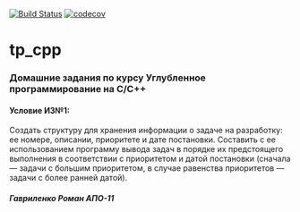 [![Build Status](https://travis-ci.com/gavroman/tp_cpp.svg?token=2nPZHFp86YRcqzSeH2e8&branch=making-hw-1)](https://travis-ci.com/gavroman/tp_cpp)
[![codecov](https://codecov.io/gh/gavroman/tp_cpp/branch/making-hw-1/graph/badge.svg?token=2hUTsMrkk9)](https://codecov.io/gh/gavroman/tp_cpp)
# tp_cpp
### Домашние задания по курсу Углубленное программирование на C/C++
#### Условие ИЗ№1:
Создать структуру для хранения информации о задаче на разработку: ее номере, описании, приоритете и дате постановки. Составить с ее использованием программу вывода задач в порядке их предстоящего выполнения в соответствии с приоритетом и датой постановки (сначала — задачи с большим приоритетом, в случае равенства приоритетов — задачи с более ранней датой).

##### Гавриленко Роман АПО-11

